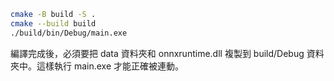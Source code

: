 
```sh
cmake -B build -S .
cmake --build build
./build/bin/Debug/main.exe
```


編譯完成後，必須要把 data 資料夾和 onnxruntime.dll 複製到 build/Debug 資料夾中。這樣執行 main.exe 才能正確被連動。

